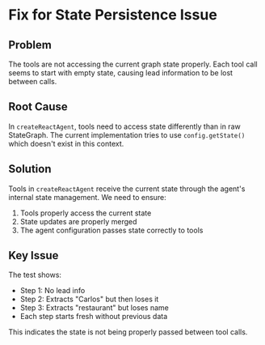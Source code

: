 # Fix for State Persistence Issue

## Problem
The tools are not accessing the current graph state properly. Each tool call seems to start with empty state, causing lead information to be lost between calls.

## Root Cause
In `createReactAgent`, tools need to access state differently than in raw StateGraph. The current implementation tries to use `config.getState()` which doesn't exist in this context.

## Solution
Tools in `createReactAgent` receive the current state through the agent's internal state management. We need to ensure:

1. Tools properly access the current state
2. State updates are properly merged
3. The agent configuration passes state correctly to tools

## Key Issue
The test shows:
- Step 1: No lead info
- Step 2: Extracts "Carlos" but then loses it
- Step 3: Extracts "restaurant" but loses name
- Each step starts fresh without previous data

This indicates the state is not being properly passed between tool calls.